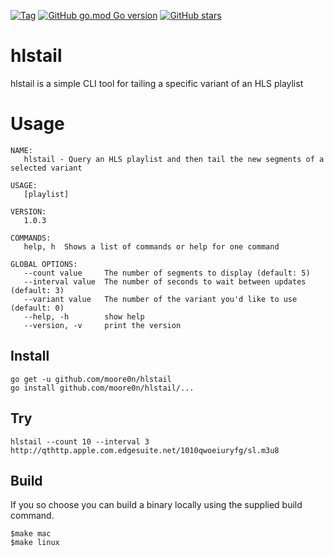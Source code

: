 [![Tag](https://img.shields.io/github/v/tag/moore0n/hlstail?sort=date)](https://github.com/moore0n/hlstail/releases)
[![GitHub go.mod Go version](https://img.shields.io/github/go-mod/go-version/moore0n/hlstail)](https://golang.org/dl/)
[![GitHub stars](https://img.shields.io/github/stars/moore0n/hlstail?style=social)](https://github.com/moore0n/hlstail/stargazers)

# hlstail
hlstail is a simple CLI tool for tailing a specific variant of an HLS playlist

# Usage
```
NAME:
   hlstail - Query an HLS playlist and then tail the new segments of a selected variant

USAGE:
   [playlist]

VERSION:
   1.0.3

COMMANDS:
   help, h  Shows a list of commands or help for one command

GLOBAL OPTIONS:
   --count value     The number of segments to display (default: 5)
   --interval value  The number of seconds to wait between updates (default: 3)
   --variant value   The number of the variant you'd like to use (default: 0)
   --help, -h        show help
   --version, -v     print the version
```

## Install 
```
go get -u github.com/moore0n/hlstail
go install github.com/moore0n/hlstail/...
```

## Try
```
hlstail --count 10 --interval 3 http://qthttp.apple.com.edgesuite.net/1010qwoeiuryfg/sl.m3u8
```

## Build
If you so choose you can build a binary locally using the supplied build command.
```
$make mac
$make linux
```
